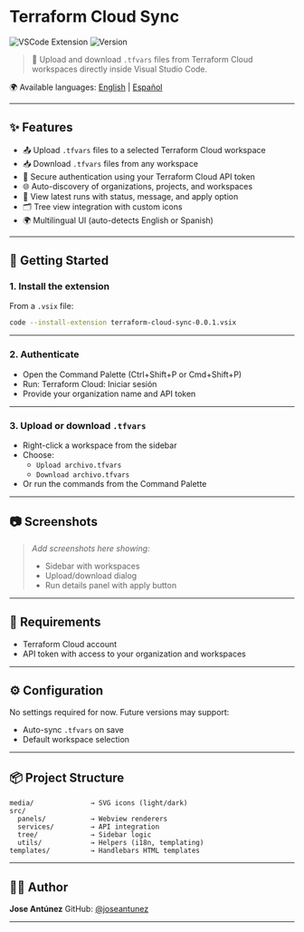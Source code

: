 # Terraform Cloud Sync

![VSCode Extension](https://img.shields.io/badge/vscode-extension-blue?logo=visualstudiocode)
![Version](https://img.shields.io/badge/version-0.0.1-blue)

> 🔁 Upload and download `.tfvars` files from Terraform Cloud workspaces directly inside Visual Studio Code.

🌍 Available languages: [English](README.md) | [Español](README.es.md)

---

## ✨ Features

- 📤 Upload `.tfvars` files to a selected Terraform Cloud workspace
- 📥 Download `.tfvars` files from any workspace
- 🔐 Secure authentication using your Terraform Cloud API token
- 🌐 Auto-discovery of organizations, projects, and workspaces
- 🧾 View latest runs with status, message, and apply option
- 🗂️ Tree view integration with custom icons
- 🌍 Multilingual UI (auto-detects English or Spanish)

---

## 🚀 Getting Started

### 1. Install the extension

From a `.vsix` file:

```bash
code --install-extension terraform-cloud-sync-0.0.1.vsix

```

---

### 2. Authenticate

- Open the Command Palette (Ctrl+Shift+P or Cmd+Shift+P)
- Run: Terraform Cloud: Iniciar sesión
- Provide your organization name and API token

---

### 3. Upload or download `.tfvars`

- Right-click a workspace from the sidebar
- Choose:
  - `Upload archivo.tfvars`
  - `Download archivo.tfvars`
- Or run the commands from the Command Palette

---

## 📷 Screenshots

> _Add screenshots here showing:_
>
> - Sidebar with workspaces
> - Upload/download dialog
> - Run details panel with apply button

---

## 🧠 Requirements

- Terraform Cloud account
- API token with access to your organization and workspaces

---

## ⚙️ Configuration

No settings required for now. Future versions may support:

- Auto-sync `.tfvars` on save
- Default workspace selection

---

## 📦 Project Structure

```
media/              → SVG icons (light/dark)
src/
  panels/           → Webview renderers
  services/         → API integration
  tree/             → Sidebar logic
  utils/            → Helpers (i18n, templating)
templates/          → Handlebars HTML templates
```

---

## 👨‍💻 Author

**Jose Antúnez**
GitHub: [@joseantunez](https://github.com/blca88)

---
